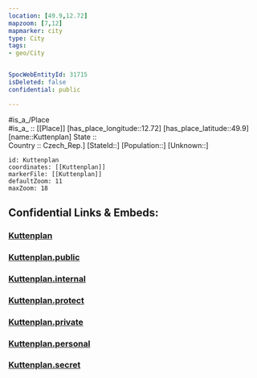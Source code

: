 ```yaml
---
location: [49.9,12.72] 
mapzoom: [7,12] 
mapmarker: city 
type: City
tags:
- geo/City


SpocWebEntityId: 31715
isDeleted: false
confidential: public

---
```

#is_a_/Place  
#is_a_ :: [[Place]] 
[has_place_longitude::12.72] 
[has_place_latitude::49.9] 
[name::Kuttenplan] 
State ::  
Country :: Czech_Rep.] 
[StateId::] 
[Population::] 
[Unknown::] 


```leaflet
id: Kuttenplan
coordinates: [[Kuttenplan]] 
markerFile: [[Kuttenplan]] 
defaultZoom: 11 
maxZoom: 18
```


## Confidential Links & Embeds: 

### [Kuttenplan](/_Standards/Earth/Continent/Europe/Europe~Central/Czech_Republic/regions~Czech_Republic/Plzeňský/City/Kuttenplan.md) 

### [Kuttenplan.public](/_public/Earth/Continent/Europe/Europe~Central/Czech_Republic/regions~Czech_Republic/Plzeňský/City/Kuttenplan.public.md) 

### [Kuttenplan.internal](/_internal/Earth/Continent/Europe/Europe~Central/Czech_Republic/regions~Czech_Republic/Plzeňský/City/Kuttenplan.internal.md) 

### [Kuttenplan.protect](/_protect/Earth/Continent/Europe/Europe~Central/Czech_Republic/regions~Czech_Republic/Plzeňský/City/Kuttenplan.protect.md) 

### [Kuttenplan.private](/_private/Earth/Continent/Europe/Europe~Central/Czech_Republic/regions~Czech_Republic/Plzeňský/City/Kuttenplan.private.md) 

### [Kuttenplan.personal](/_personal/Earth/Continent/Europe/Europe~Central/Czech_Republic/regions~Czech_Republic/Plzeňský/City/Kuttenplan.personal.md) 

### [Kuttenplan.secret](/_secret/Earth/Continent/Europe/Europe~Central/Czech_Republic/regions~Czech_Republic/Plzeňský/City/Kuttenplan.secret.md)

